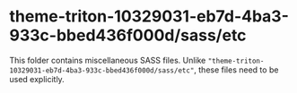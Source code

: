 # theme-triton-10329031-eb7d-4ba3-933c-bbed436f000d/sass/etc

This folder contains miscellaneous SASS files. Unlike `"theme-triton-10329031-eb7d-4ba3-933c-bbed436f000d/sass/etc"`, these files
need to be used explicitly.
